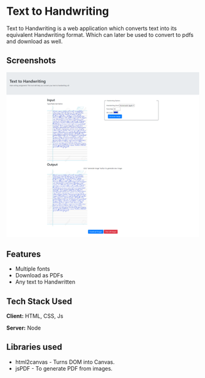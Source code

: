# Text to Handwriting

Text to Handwriting is a web application which converts text into its equivalent Handwriting format. Which can later be used to convert to pdfs and download as well.

## Screenshots


![App Screenshot](https://github.com/kshitij5/Text-to-Handwritting-portal/blob/16c0229241109a58880da7fe919ca7d1c28fd0e0/demo.png)

## Features

- Multiple fonts
- Download as PDFs
- Any text to Handwritten

## Tech Stack Used

**Client:** HTML, CSS, Js

**Server:** Node

## Libraries used

- html2canvas - Turns DOM into Canvas.
- jsPDF - To generate PDF from images.
